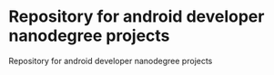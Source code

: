 # Repository for android developer nanodegree projects
Repository for android developer nanodegree projects
